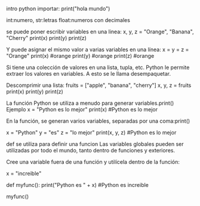 intro python
importar: print("hola mundo")

int:numero, str:letras float:numeros con decimales

se puede poner escribir variables en una linea:
x, y, z = "Orange", "Banana", "Cherry"
print(x)
print(y)
print(z)

Y puede asignar el mismo valor a varias variables en una línea:
x = y = z = "Orange"
print(x) #orange
print(y) #orange
print(z) #orange

Si tiene una colección de valores en una lista, tupla, etc. Python le permite extraer los valores en variables. A esto se le llama desempaquetar.

Descomprimir una lista:
fruits = ["apple", "banana", "cherry"]
x, y, z = fruits
print(x)
print(y)
print(z)

La función Python se utiliza a menudo para generar variables.print()
Ejemplo
x = "Python es lo mejor"
print(x) #Python es lo mejor

En la función, se generan varios variables, separadas por una coma:print()

x = "Python"
y = "es"
z = "lo mejor"
print(x, y, z) #Python es lo mejor

def se utiliza para definir una funcion 
Las variables globales pueden ser utilizadas por todo el mundo, tanto dentro de funciones y exteriores.

Cree una variable fuera de una función y utilícela dentro de la función:

x = "increible"

def myfunc():
  print("Python es " + x) #Python es increible

myfunc()

